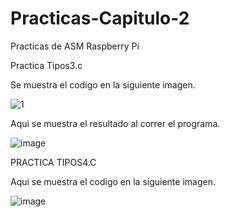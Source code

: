 # Practicas-Capitulo-2
Practicas de ASM Raspberry Pi 

Practica Tipos3.c

Se muestra el codigo en la siguiente imagen.

![1](https://user-images.githubusercontent.com/54882313/119865681-c7d48200-bed0-11eb-9ad4-18c25f63a6da.png)


Aqui se muestra el resultado al correr el programa.

![image](https://user-images.githubusercontent.com/54882313/119866355-94462780-bed1-11eb-8942-8afd3ab69d21.png)


PRACTICA TIPOS4.C

Aqui se muestra el codigo en la siguiente imagen.

![image](https://user-images.githubusercontent.com/54882313/119866687-ea1acf80-bed1-11eb-97e8-07368ae15127.png)



